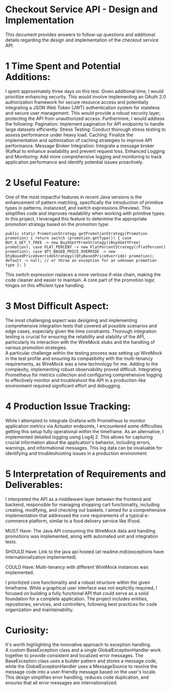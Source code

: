 # Checkout Service API - Design and Implementation

This document provides answers to follow-up questions and additional details regarding the design and implementation of the checkout service API.

# 1 Time Spent and Potential Additions:
I spent approximately three days on this test. Given additional time, I would prioritize enhancing security. This would involve implementing an OAuth 2.0 authorization framework for secure resource access and potentially integrating a JSON Web Token (JWT) authentication system for stateless and secure user management. This would provide a robust security layer, protecting the API from unauthorized access.  Furthermore, I would address the following:
Pagination: Implement pagination for API endpoints to handle large datasets efficiently.
Stress Testing: Conduct thorough stress testing to assess performance under heavy load.
Caching: Finalize the implementation and optimization of caching strategies to improve API performance.
Message Broker Integration: Integrate a message broker (Kafka) to enhance availability and prevent request loss.
Enhanced Logging and Monitoring: Add more comprehensive logging and monitoring to track application performance and identify potential issues proactively.
# 2 Useful Feature:
One of the most impactful features in recent Java versions is the enhancement of pattern matching, specifically the introduction of primitive types in patterns, instanceof, and switch expressions (Preview). This simplifies code and improves readability when working with primitive types.  In this project, I leveraged this feature to determine the appropriate promotion strategy based on the promotion type:

`public static PromotionStrategy getPromotionStrategy(Promotion promotion) {
return switch (promotion.getType()) {
case BUY_X_GET_Y_FREE -> new BuyXGetYFreeStrategy((BuyXGetYFree) promotion);
case FLAT_PERCENT -> new FlatPercentStrategy((FlatPercent) promotion);
case QTY_BASED_PRICE_OVERRIDE -> new QtyBasedPriceOverrideStrategy((QtyBasedPriceOverride) promotion);
default -> null; // or throw an exception for an unknown promotion type
};
}`

This switch expression replaces a more verbose if-else chain, making the code cleaner and easier to maintain.  A core part of the promotion logic hinges on this efficient type handling.

# 3 Most Difficult Aspect:
The most challenging aspect was designing and implementing comprehensive integration tests that covered all possible scenarios and edge cases, especially given the time constraints.  Thorough integration testing is crucial for ensuring the reliability and stability of the API, particularly its interaction with the WireMock stubs and the handling of various promotion strategies.  
A particular challenge within the testing process was setting up WireMock in the test profile and ensuring its compatibility with the multi-tenancy requirements, as WireMock was a new technology for me. Adding to the complexity, implementing robust observability proved difficult. Integrating Prometheus for metrics collection and configuring comprehensive logging to effectively monitor and troubleshoot the API in a production-like environment required significant effort and debugging.

# 4 Production Issue Tracking:
While I attempted to integrate Grafana with Prometheus to monitor application metrics via Actuator endpoints, I encountered some difficulties getting this setup fully operational within the timeframe. As an alternative, I implemented detailed logging using Log4j 2. This allows for capturing crucial information about the application's behavior, including errors, warnings, and informational messages.  This log data can be invaluable for identifying and troubleshooting issues in a production environment.

# 5 Interpretation of Requirements and Deliverables:
I interpreted the API as a middleware layer between the frontend and backend, responsible for managing shopping cart functionality, including creating, modifying, and checking out baskets.  I aimed for a comprehensive implementation that addressed the core requirements of a typical e-commerce platform, similar to a food delivery service like IFood.

MUST Have: The Java API consuming the WireMock data and handling promotions was implemented, along with automated unit and integration tests.

SHOULD Have: Link to the java api hosted (at readme.md)(exceptions have internationalization implemented).

COULD Have: Multi-tenancy with different WireMock instances was implemented.  

I prioritized core functionality and a robust structure within the given timeframe.  While a graphical user interface was not explicitly required, I focused on building a fully functional API that could serve as a solid foundation for a complete application. The project includes entities, repositories, services, and controllers, following best practices for code organization and maintainability.

# Curiosity:
It's worth highlighting the innovative approach to exception handling.  
A custom BaseException class and a single GlobalExceptionHandler work together to provide consistent and localized error messages.  The BaseException class uses a builder pattern and stores a message code, while the GlobalExceptionHandler uses a MessageSource to resolve the message code into a user-friendly message based on the user's locale.  This design simplifies error handling, reduces code duplication, and ensures that all error messages are internationalized.